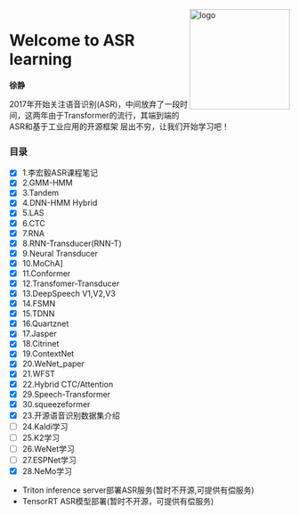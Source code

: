 <img src="docs/_media/icon.svg" align="right" alt="logo" height="180" width="180" />

# Welcome to ASR learning

**徐静**

2017年开始关注语音识别(ASR)，中间放弃了一段时间，这两年由于Transformer的流行，其端到端的ASR和基于工业应用的开源框架
层出不穷，让我们开始学习吧！

<!-- <div align=center>
<img src="./zh-cn/img/index/cnn_hist.png" />
</div> -->


### 目录

- [x] 1.李宏毅ASR课程笔记
- [x] 2.GMM-HMM
- [x] 3.Tandem
- [x] 4.DNN-HMM Hybrid
- [x] 5.LAS
- [x] 6.CTC
- [x] 7.RNA
- [x] 8.RNN-Transducer(RNN-T)
- [x] 9.Neural Transducer
- [x] 10.MoChA]
- [x] 11.Conformer
- [x] 12.Transfomer-Transducer
- [x] 13.DeepSpeech V1,V2,V3
- [x] 14.FSMN
- [x] 15.TDNN
- [x] 16.Quartznet
- [x] 17.Jasper
- [x] 18.Citrinet
- [x] 19.ContextNet <!-- - [ ] 20.Conformer-CTC -->
- [x] 20.WeNet_paper
- [x] 21.WFST
- [x] 22.Hybrid CTC/Attention
- [x] 29.Speech-Transformer
- [x] 30.squeezeformer
- [x] 23.开源语音识别数据集介绍
- [ ] 24.Kaldi学习
- [ ] 25.K2学习
- [ ] 26.WeNet学习
- [ ] 27.ESPNet学习
- [x] 28.NeMo学习
- Triton inference server部署ASR服务(暂时不开源,可提供有偿服务)
- TensorRT ASR模型部署(暂时不开源，可提供有偿服务)






